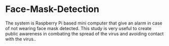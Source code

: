 # Face-Mask-Detection
The system is Raspberry Pi based mini computer that give an alarm in case of not wearing face mask detected. This study is very useful to create public awareness in combating the spread of the virus and avoiding contact with the virus.. 
